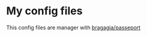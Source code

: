 # My config files

This config files are manager with [bragagia/passeport](https://github.com/bragagia/passeport)
